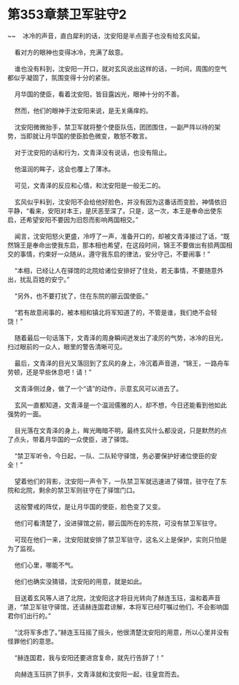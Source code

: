 # 第353章禁卫军驻守2
~~&nbsp;&nbsp;&nbsp;&nbsp;冰冷的声音，直白犀利的话，沈安阳是半点面子也没有给玄风留。<br><br>&nbsp;&nbsp;&nbsp;&nbsp;看对方的眼神也变得冰冷，充满了敌意。<br><br>&nbsp;&nbsp;&nbsp;&nbsp;谁也没有料到，沈安阳一开口，就对玄风说出这样的话，一时间，周围的空气都似乎凝固了，氛围变得十分的紧张。<br><br>&nbsp;&nbsp;&nbsp;&nbsp;月华国的使臣，看着沈安阳，皆目露凶光，眼神十分的不善。<br><br>&nbsp;&nbsp;&nbsp;&nbsp;然而，他们的眼神于沈安阳来说，是无关痛痒的。<br><br>&nbsp;&nbsp;&nbsp;&nbsp;沈安阳微微抬手，禁卫军就将整个使臣队伍，团团围住，一副严阵以待的架势，当即就让月华国的使臣脸色微变，敢怒不敢言。<br><br>&nbsp;&nbsp;&nbsp;&nbsp;对于沈安阳的话和行为，文青泽没有说话，也没有阻止。<br><br>&nbsp;&nbsp;&nbsp;&nbsp;他温润的眸子，这会也覆上了薄冰。<br><br>&nbsp;&nbsp;&nbsp;&nbsp;可见，文青泽的反应和心情，和沈安阳是一般无二的。<br><br>&nbsp;&nbsp;&nbsp;&nbsp;玄风似乎料到，沈安阳不会给他好脸色，并没有因为这番话而变脸，神情依旧平静，“看来，安阳对本王，是厌恶至深了。只是，这一次，本王是奉命出使东启，还希望安阳不要因为旧怨而影响两国相交。”<br><br>&nbsp;&nbsp;&nbsp;&nbsp;闻言，沈安阳怒火更盛，冷哼了一声，准备开口的，却被文青泽接过了话，“既然锦王是奉命出使我东启，那本相也希望，在这段时间，锦王不要做出有损两国相交的事情，约束好一众随从，遵守我东启的律法，安分守己，不要闹事！”<br><br>&nbsp;&nbsp;&nbsp;&nbsp;“本相，已经让人在驿馆的北院给诸位安排好了住处，若无事情，不要随意外出，扰乱百姓的安宁。”<br><br>&nbsp;&nbsp;&nbsp;&nbsp;“另外，也不要打扰了，住在东院的郦云国使臣。”<br><br>&nbsp;&nbsp;&nbsp;&nbsp;“若有故意闹事的，被本相和镇北将军知道了的，不管是谁，我们绝不会轻饶！”<br><br>&nbsp;&nbsp;&nbsp;&nbsp;随着最后一句话落下，文青泽的周身瞬间迸发出了凌厉的气势，冰冷的目光，扫过眼前的一众人，眼里的警告清晰可见。<br><br>&nbsp;&nbsp;&nbsp;&nbsp;最后，文青泽的目光又落回到了玄风的身上，冷沉着声音道，“锦王，一路舟车劳顿，还是早些休息吧！请！”<br><br>&nbsp;&nbsp;&nbsp;&nbsp;文青泽侧过身，做了一个“请”的动作，示意玄风可以进去了。<br><br>&nbsp;&nbsp;&nbsp;&nbsp;玄风一直都知道，文青泽是一个温润儒雅的人，却不想，今日还能看到他如此强势的一面。<br><br>&nbsp;&nbsp;&nbsp;&nbsp;目光落在文青泽的身上，眸光晦暗不明，最终玄风什么都没说，只是默然的点了点头，带着月华国的一众使臣，进了驿馆。<br><br>&nbsp;&nbsp;&nbsp;&nbsp;“禁卫军听令，今日起，一队、二队轮守驿馆，务必要保护好诸位使臣的安全！”<br><br>&nbsp;&nbsp;&nbsp;&nbsp;望着他们的背影，沈安阳一声令下，一队禁卫军就迅速进了驿馆，驻守在了东院和北院，剩余的禁卫军则驻守在了驿馆门口。<br><br>&nbsp;&nbsp;&nbsp;&nbsp;这般警戒的阵仗，是让月华国的使臣，脸色变了又变。<br><br>&nbsp;&nbsp;&nbsp;&nbsp;他们可看清楚了，没进驿馆之前，郦云国所在的东院，可没有禁卫军驻守。<br><br>&nbsp;&nbsp;&nbsp;&nbsp;可现在他们一来，沈安阳就安排了禁卫军驻守，这名义上是保护，实则只怕是为了监视。<br><br>&nbsp;&nbsp;&nbsp;&nbsp;他们心里，哪能不气。<br><br>&nbsp;&nbsp;&nbsp;&nbsp;他们也确实没猜错，沈安阳的用意，就是如此。<br><br>&nbsp;&nbsp;&nbsp;&nbsp;目送着玄风等人进了北院，沈安阳这才将目光转向了赫连玉珏，温和着声音道，“禁卫军驻守驿馆，还请赫连国君谅解，本将军已经叮嘱过他们，不会影响国君你们出行的。”<br><br>&nbsp;&nbsp;&nbsp;&nbsp;“沈将军多虑了。”赫连玉珏摇了摇头，他很清楚沈安阳的用意，所以心里并没有怪罪他们的意思。<br><br>&nbsp;&nbsp;&nbsp;&nbsp;“赫连国君，我与安阳还要进宫复命，就先行告辞了！”<br><br>&nbsp;&nbsp;&nbsp;&nbsp;向赫连玉珏拱了拱手，文青泽就和沈安阳一起，往皇宫而去。<br><br>
                    

<script>_fwqdsqadxfw()</script>
<div><script>_dfwf1dw();</script></div>
<div><script>_dfwf1agdw();</script></div>
                